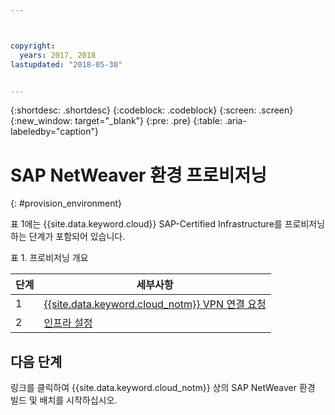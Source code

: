```yaml
---



copyright:
  years: 2017, 2018
lastupdated: "2018-05-30"


---
```


{:shortdesc: .shortdesc}
{:codeblock: .codeblock}
{:screen: .screen}
{:new_window: target="_blank"}
{:pre: .pre}
{:table: .aria-labeledby="caption"}


# SAP NetWeaver 환경 프로비저닝
{: #provision_environment}

표 1에는 {{site.data.keyword.cloud}} SAP-Certified Infrastructure를 프로비저닝하는 단계가 포함되어 있습니다.  

표 1. 프로비저닝 개요

|단계 |세부사항 |
| --- | --- |
|1 |[{{site.data.keyword.cloud_notm}} VPN 연결 요청](/docs/infrastructure/sap-netweaver/sap-requesting-setting-up-VPN.html) |
|2 |[인프라 설정](/docs/infrastructure/sap-netweaver/sap-setting-up-infrastructure.html) |

## 다음 단계

링크를 클릭하여 {{site.data.keyword.cloud_notm}} 상의 SAP NetWeaver 환경 빌드 및 배치를 시작하십시오.
